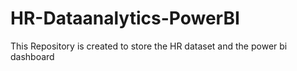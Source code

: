 # HR-Dataanalytics-PowerBI

This Repository is created to store the HR dataset  and the power bi dashboard 
